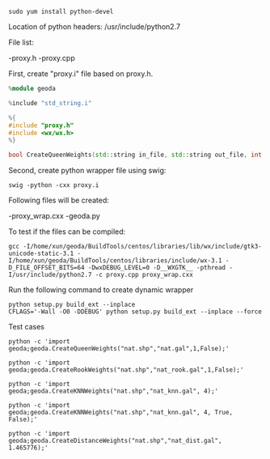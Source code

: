 ```
sudo yum install python-devel
```

Location of python headers: /usr/include/python2.7

File list:

-proxy.h
-proxy.cpp

First, create "proxy.i" file based on proxy.h.
```c++
%module geoda

%include "std_string.i"

%{
#include "proxy.h"
#include <wx/wx.h>
%}

bool CreateQueenWeights(std::string in_file, std::string out_file, int order);
```

Second, create python wrapper file using swig:

```
swig -python -cxx proxy.i
```

Following files will be created:

-proxy_wrap.cxx
-geoda.py

To test if the files can be compiled:
```
gcc -I/home/xun/geoda/BuildTools/centos/libraries/lib/wx/include/gtk3-unicode-static-3.1 -I/home/xun/geoda/BuildTools/centos/libraries/include/wx-3.1 -D_FILE_OFFSET_BITS=64 -DwxDEBUG_LEVEL=0 -D__WXGTK__ -pthread -I/usr/include/python2.7 -c proxy.cpp proxy_wrap.cxx
```

Run the following command to create dynamic wrapper
```
python setup.py build_ext --inplace
CFLAGS='-Wall -O0 -DDEBUG' python setup.py build_ext --inplace --force
```

Test cases
```
python -c 'import geoda;geoda.CreateQueenWeights("nat.shp","nat.gal",1,False);'

python -c 'import geoda;geoda.CreateRookWeights("nat.shp","nat_rook.gal",1,False);'

python -c 'import geoda;geoda.CreateKNNWeights("nat.shp","nat_knn.gal", 4);'

python -c 'import geoda;geoda.CreateKNNWeights("nat.shp","nat_knn.gal", 4, True, False);'

python -c 'import geoda;geoda.CreateDistanceWeights("nat.shp","nat_dist.gal", 1.465776);'
```
 



